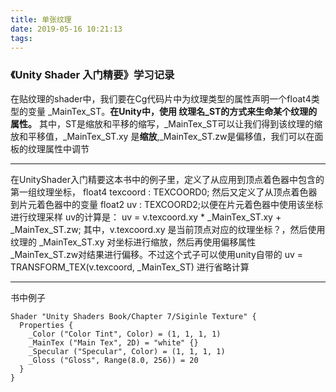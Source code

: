 ```yaml
---
title: 单张纹理
date: 2019-05-16 10:21:13
tags:
---
```

### 《Unity Shader 入门精要》学习记录
在贴纹理的shader中，我们要在Cg代码片中为纹理类型的属性声明一个float4类型的变量 \_MainTex\_ST。**在Unity中，使用 纹理名\_ST的方式来生命某个纹理的属性。**
其中，ST是缩放和平移的缩写，\_MainTex\_ST可以让我们得到该纹理的缩放和平移值，\_MainTex\_ST.xy 是**缩放**,\_MainTex\_ST.zw是偏移值，我们可以在面板的纹理属性中调节
***
在UnityShader入门精要这本书中的例子里，定义了从应用到顶点着色器中包含的 第一组纹理坐标， float4 texcoord : TEXCOORD0;  然后又定义了从顶点着色器到片元着色器中的变量 float2 uv : TEXCOORD2;以便在片元着色器中使用该坐标进行纹理采样
uv的计算是： uv = v.texcoord.xy * \_MainTex\_ST.xy + \_MainTex\_ST.zw;  其中，v.texcoord.xy 是当前顶点对应的纹理坐标？，然后使用 纹理的 \_MainTex\_ST.xy 对坐标进行缩放，然后再使用偏移属性 \_MainTex\_ST.zw对结果进行偏移。不过这个式子可以使用unity自带的 uv = TRANSFORM\_TEX(v.texcoord, \_MainTex\_ST) 进行省略计算
***
书中例子
```
Shader "Unity Shaders Book/Chapter 7/Siginle Texture" {
  Properties {
    _Color ("Color Tint", Color) = (1, 1, 1, 1)
    _MainTex ("Main Tex", 2D) = "white" {}
    _Specular ("Specular", Color) = (1, 1, 1, 1)
    _Gloss ("Gloss", Range(8.0, 256)) = 20
  }
}
```
